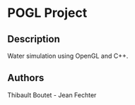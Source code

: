 # POGL Project
## Description
Water simulation using OpenGL and C++.
## Authors
Thibault Boutet - Jean Fechter